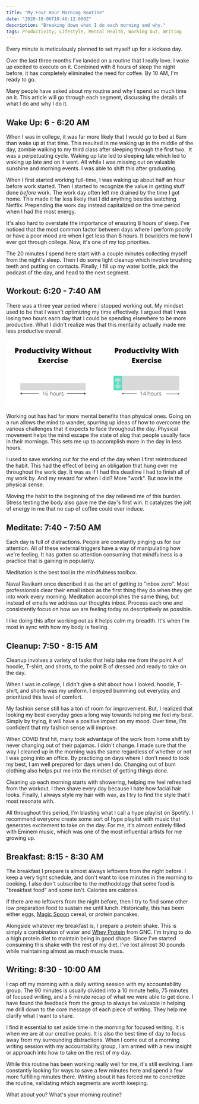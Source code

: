 ```yaml
---
title: "My Four Hour Morning Routine"
date: "2020-10-06T10:46:12.000Z"
description: "Breaking down what I do each morning and why."
tags: Productivity, Lifestyle, Mental Health, Working Out, Writing
---
```


Every minute is meticulously planned to set myself up for a kickass day.

Over the last three months I've landed on a routine that I really love. I wake up excited to execute on it. Combined with 8 hours of sleep the night before, it has completely eliminated the need for coffee. By 10 AM, I'm ready to go.

Many people have asked about my routine and why I spend so much time on it. This article will go through each segment, discussing the details of what I do and why I do it.

## Wake Up: 6 - 6:20 AM
When I was in college, it was far more likely that I would go to bed at 6am than wake up at that time. This resulted in me waking up in the middle of the day, zombie walking to my third class after sleeping through the first two.  It was a perpetuating cycle. Waking up late led to sleeping late which led to waking up late and on it went. All while I was missing out on valuable sunshine and morning events. I was able to shift this after graduating.

When I first started working full-time, I was waking up about half an hour before work started. Then I started to recognize the value in getting stuff done _before_ work. The work day often left me drained by the time I got home. This made it far less likely that I did anything besides watching Netflix. Prepending the work day instead capitalized on the time period when I had the most energy.
 
It's also hard to overstate the importance of ensuring 8 hours of sleep. I've noticed that the most common factor between days where I perform poorly or have a poor mood are when I get less than 8 hours. It bewilders me how I ever got through college. Now, it's one of my top priorities.

The 20 minutes I spend here start with a couple minutes collecting myself from the night's sleep. Then I do some light cleanup which involve brushing teeth and putting on contacts. Finally, I fill up my water bottle, pick the podcast of the day, and head to the next segment.

## Workout: 6:20 - 7:40 AM
There was a three year period where I stopped working out. My mindset used to be that I wasn't optimizing my time effectively. I argued that I was losing two hours each day that I could be spending elsewhere to be more productive. What I didn't realize was that this mentality actually made me less productive overall.

![](./exercise.png)

Working out has had far more mental benefits than physical ones. Going on a run allows the mind to wander, spurring up ideas of how to overcome the various challenges that it expects to face throughout the day. Physical movement helps the mind escape the state of slog that people usually face in their mornings. This sets me up to accomplish more in the day in less hours.

I used to save working out for the end of the day when I first reintroduced the habit. This had the effect of being an obligation that hung over me throughout the work day. It was as if I had this deadline I had to finish all of my work by. And my reward for when I did? More "work". But now in the physical sense.

Moving the habit to the beginning of the day relieved me of this burden. Stress testing the body also gave me the day's first win. It catalyzes the jolt of energy in me that no cup of coffee could ever induce.

## Meditate: 7:40 - 7:50 AM
Each day is full of distractions. People are constantly pinging us for our attention. All of these external triggers have a way of manipulating how we're feeling. It has gotten so attention consuming that mindfulness is a practice that is gaining in popularity.

Meditation is the best tool in the mindfulness toolbox.

Naval Ravikant once described it as the art of getting to "inbox zero". Most professionals clear their email inbox as the first thing they do when they get into work every morning. Meditation accomplishes the same thing, but instead of emails we address our thoughts inbox. Process each one and consistently focus on how we are feeling today as descriptively as possible. 

I like doing this after working out as it helps calm my breadth. It's when I'm most in sync with how my body is feeling.

## Cleanup: 7:50 - 8:15 AM

Cleanup involves a variety of tasks that help take me from the point A of hoodie, T-shirt, and shorts, to the point B of dressed and ready to take on the day.

When I was in college, I didn't give a shit about how I looked. hoodie, T-shirt, and shorts was my uniform. I enjoyed bumming out everyday and prioritized this level of comfort.

My fashion sense still has a ton of room for improvement. But, I realized that looking my best everyday goes a long way towards helping me feel my best. Simply by trying, it will have a positive impact on my mood. Over time, I’m confident that my fashion sense will improve.

When COVID first hit, many took advantage of the work from home shift by never changing out of their pajamas. I didn't change. I made sure that the way I cleaned up in the morning was the same regardless of whether or not I was going into an office. By practicing on days where I don't need to look my best, I am well prepared for days when I do. Changing out of bum clothing also helps put me into the mindset of getting things done.

Cleaning up each morning starts with showering, helping me feel refreshed from the workout. I then shave every day because I hate how facial hair looks. Finally, I always style my hair with wax, as I try to find the style that I most resonate with.

All throughout this period, I'm blasting what I call a hype playlist on Spotify. I recommend everyone create some sort of hype playlist with music that generates excitement to take on the day. For me, it's almost entirely filled with Eminem music, which was one of the most influential artists for me growing up.

## Breakfast: 8:15 - 8:30 AM

The breakfast I prepare is almost always leftovers from the night before. I keep a very tight schedule, and don't want to lose minutes in the morning to cooking. I also don't subscribe to the methodology that some food is "breakfast food" and some isn't. Calories are calories.

If there are no leftovers from the night before, then I try to find some other low preparation food to sustain me until lunch. Historically, this has been either eggs, [Magic Spoon](https://magicspoon.com/) cereal, or protein pancakes. 

Alongside whatever my breakfast is, I prepare a protein shake. This is simply a combination of water and [Whey Protein](https://www.gnc.com/gnc-amp/386565.html?cgid=gnc-amp#mrkgadid=3288432692&mrkgcl=1098&mrkgen=gtext&mrkgbflag=1&mrkgcat=brand&acctid=21700000001526007&dskeywordid=43700036709472643&lid=43700036709472643&ds_s_kwgid=58700004372761651&device=c&network=g&matchtype=b&locationid=%7Bloc_phyiscal_ms%7D&creative=440407086938&targetid=aud-1088765024832%3Akwd-322689364223&campaignid=1397994152&adgroupid=54052756246&gclid=CjwKCAjwiOv7BRBREiwAXHbv3JWzy7MB2gihZ6zkVlbiygiGref-2nHiJQlJU8R41g-kJ0WCG0j_hxoCX9MQAvD_BwE&gclsrc=aw.ds&start=1) from GNC. I'm trying to do a high protein diet to maintain being in good shape. Since I've started consuming this shake with the rest of my diet, I've lost almost 30 pounds while maintaining almost as much muscle mass.

## Writing: 8:30 - 10:00 AM
I cap off my morning with a daily writing session with my accountability group. The 90 minutes is usually divided into a 10 minute hello, 75 minutes of focused writing, and a 5 minute recap of what we were able to get done. I have found the feedback from the group to always be valuable in helping me drill down to the core message of each piece of writing. They help me clarify what I want to share.

I find it essential to set aside time in the morning for focused writing. It is when we are at our creative peaks. It is also the best time of day to focus away from my surrounding distractions. When I come out of a morning writing session with my accountability group, I am armed with a new insight or approach into how to take on the rest of my day.

While this routine has been working really well for me, it's still evolving. I am constantly looking for ways to save a few minutes here and spend a few more fulfilling minutes there. Writing about it has forced me to concretize the routine, validating which segments are worth keeping.

What about you? What's your morning routine?
